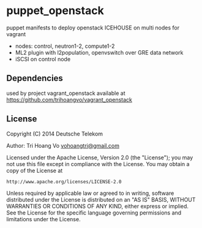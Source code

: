 puppet_openstack
================

puppet manifests to deploy openstack ICEHOUSE on multi nodes for vagrant

- nodes: control, neutron1-2, compute1-2
- ML2 plugin with l2population, openvswitch over GRE data network
- iSCSI on control node

## Dependencies

used by project vagrant_openstack available at
https://github.com/trihoangvo/vagrant_openstack

## License

Copyright (C) 2014 Deutsche Telekom

Author: Tri Hoang Vo <vohoangtri@gmail.com>

Licensed under the Apache License, Version 2.0 (the "License");
you may not use this file except in compliance with the License.
You may obtain a copy of the License at

    http://www.apache.org/licenses/LICENSE-2.0

Unless required by applicable law or agreed to in writing, software
distributed under the License is distributed on an "AS IS" BASIS,
WITHOUT WARRANTIES OR CONDITIONS OF ANY KIND, either express or implied.
See the License for the specific language governing permissions and
limitations under the License.